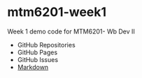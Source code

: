 # mtm6201-week1
Week 1 demo code for MTM6201- Wb Dev II
- GitHub Repositories
- GitHub Pages
- GitHub  Issues
- [Markdown](https://www.markdownguide.org/cheat-sheet)

